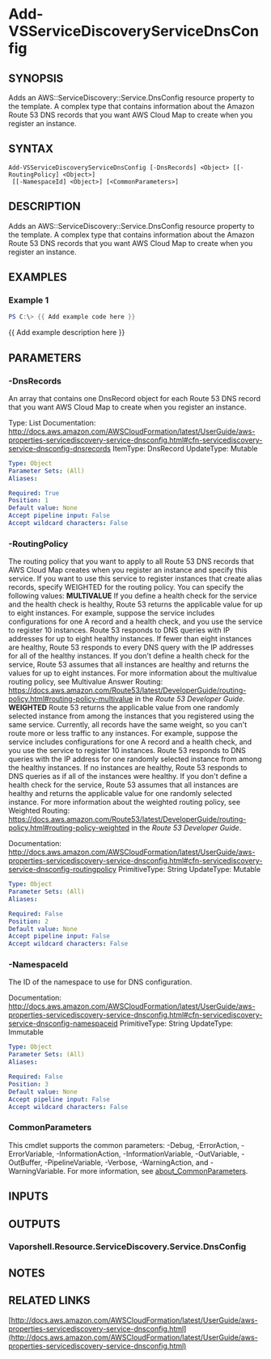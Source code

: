 # Add-VSServiceDiscoveryServiceDnsConfig

## SYNOPSIS
Adds an AWS::ServiceDiscovery::Service.DnsConfig resource property to the template.
A complex type that contains information about the Amazon Route 53 DNS records that you want AWS Cloud Map to create when you register an instance.

## SYNTAX

```
Add-VSServiceDiscoveryServiceDnsConfig [-DnsRecords] <Object> [[-RoutingPolicy] <Object>]
 [[-NamespaceId] <Object>] [<CommonParameters>]
```

## DESCRIPTION
Adds an AWS::ServiceDiscovery::Service.DnsConfig resource property to the template.
A complex type that contains information about the Amazon Route 53 DNS records that you want AWS Cloud Map to create when you register an instance.

## EXAMPLES

### Example 1
```powershell
PS C:\> {{ Add example code here }}
```

{{ Add example description here }}

## PARAMETERS

### -DnsRecords
An array that contains one DnsRecord object for each Route 53 DNS record that you want AWS Cloud Map to create when you register an instance.

Type: List
Documentation: http://docs.aws.amazon.com/AWSCloudFormation/latest/UserGuide/aws-properties-servicediscovery-service-dnsconfig.html#cfn-servicediscovery-service-dnsconfig-dnsrecords
ItemType: DnsRecord
UpdateType: Mutable

```yaml
Type: Object
Parameter Sets: (All)
Aliases:

Required: True
Position: 1
Default value: None
Accept pipeline input: False
Accept wildcard characters: False
```

### -RoutingPolicy
The routing policy that you want to apply to all Route 53 DNS records that AWS Cloud Map creates when you register an instance and specify this service.
If you want to use this service to register instances that create alias records, specify WEIGHTED for the routing policy.
You can specify the following values:
**MULTIVALUE**
If you define a health check for the service and the health check is healthy, Route 53 returns the applicable value for up to eight instances.
For example, suppose the service includes configurations for one A record and a health check, and you use the service to register 10 instances.
Route 53 responds to DNS queries with IP addresses for up to eight healthy instances.
If fewer than eight instances are healthy, Route 53 responds to every DNS query with the IP addresses for all of the healthy instances.
If you don't define a health check for the service, Route 53 assumes that all instances are healthy and returns the values for up to eight instances.
For more information about the multivalue routing policy, see Multivalue Answer Routing: https://docs.aws.amazon.com/Route53/latest/DeveloperGuide/routing-policy.html#routing-policy-multivalue in the *Route 53 Developer Guide*.
**WEIGHTED**
Route 53 returns the applicable value from one randomly selected instance from among the instances that you registered using the same service.
Currently, all records have the same weight, so you can't route more or less traffic to any instances.
For example, suppose the service includes configurations for one A record and a health check, and you use the service to register 10 instances.
Route 53 responds to DNS queries with the IP address for one randomly selected instance from among the healthy instances.
If no instances are healthy, Route 53 responds to DNS queries as if all of the instances were healthy.
If you don't define a health check for the service, Route 53 assumes that all instances are healthy and returns the applicable value for one randomly selected instance.
For more information about the weighted routing policy, see Weighted Routing: https://docs.aws.amazon.com/Route53/latest/DeveloperGuide/routing-policy.html#routing-policy-weighted in the *Route 53 Developer Guide*.

Documentation: http://docs.aws.amazon.com/AWSCloudFormation/latest/UserGuide/aws-properties-servicediscovery-service-dnsconfig.html#cfn-servicediscovery-service-dnsconfig-routingpolicy
PrimitiveType: String
UpdateType: Mutable

```yaml
Type: Object
Parameter Sets: (All)
Aliases:

Required: False
Position: 2
Default value: None
Accept pipeline input: False
Accept wildcard characters: False
```

### -NamespaceId
The ID of the namespace to use for DNS configuration.

Documentation: http://docs.aws.amazon.com/AWSCloudFormation/latest/UserGuide/aws-properties-servicediscovery-service-dnsconfig.html#cfn-servicediscovery-service-dnsconfig-namespaceid
PrimitiveType: String
UpdateType: Immutable

```yaml
Type: Object
Parameter Sets: (All)
Aliases:

Required: False
Position: 3
Default value: None
Accept pipeline input: False
Accept wildcard characters: False
```

### CommonParameters
This cmdlet supports the common parameters: -Debug, -ErrorAction, -ErrorVariable, -InformationAction, -InformationVariable, -OutVariable, -OutBuffer, -PipelineVariable, -Verbose, -WarningAction, and -WarningVariable. For more information, see [about_CommonParameters](http://go.microsoft.com/fwlink/?LinkID=113216).

## INPUTS

## OUTPUTS

### Vaporshell.Resource.ServiceDiscovery.Service.DnsConfig
## NOTES

## RELATED LINKS

[http://docs.aws.amazon.com/AWSCloudFormation/latest/UserGuide/aws-properties-servicediscovery-service-dnsconfig.html](http://docs.aws.amazon.com/AWSCloudFormation/latest/UserGuide/aws-properties-servicediscovery-service-dnsconfig.html)

